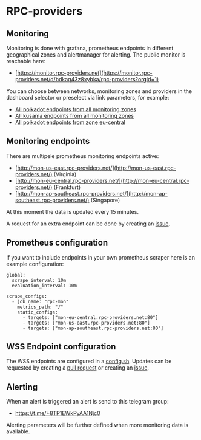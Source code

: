 # RPC-providers

## Monitoring
Monitoring is done with grafana, prometheus endpoints in different geographical zones and alertmanager for alerting. The public monitor is reachable here: 
* [https://monitor.rpc-providers.net](https://monitor.rpc-providers.net/d/bdkaq43z8xybka/rpc-providers?orgId=1)

You can choose between networks, monitoring zones and providers in the dashboard selector or preselect via link parameters, for example:
* [All polkadot endpoints from all monitoring zones](https://monitor.rpc-providers.net/d/bdkaq43z8xybka/rpc-providers?orgId=1&var-zone=All&var-network=polkadot&var-wss=All)
* [All kusama endpoints from all monitoring zones](https://monitor.rpc-providers.net/d/bdkaq43z8xybka/rpc-providers?orgId=1&var-zone=All&var-network=kusama&var-wss=All)
* [All polkadot endpoints from zone eu-central](https://monitor.rpc-providers.net/d/bdkaq43z8xybka/rpc-providers?orgId=1&var-zone=eu-central&var-network=polkadot&var-wss=All)

## Monitoring endpoints
There are multipele prometheus monitoring endpoints active:
* [http://mon-us-east.rpc-providers.net/](http://mon-us-east.rpc-providers.net/) (Virginia)
* [http://mon-eu-central.rpc-providers.net/](http://mon-eu-central.rpc-providers.net/) (Frankfurt)
* [http://mon-ap-southeast.rpc-providers.net/](http://mon-ap-southeast.rpc-providers.net/) (Singapore) 

At this moment the data is updated every 15 minutes. 

A request for an extra endpoint can be done by creating an [issue](https://github.com/rpc-providers/rpc-monitor/issues).

## Prometheus configuration
If you want to include endpoints in your own prometheus scraper here is an example configuration:

```
global:
  scrape_interval: 10m
  evaluation_interval: 10m

scrape_configs:
  - job_name: "rpc-mon"
    metrics_path: "/"
    static_configs:
      - targets: ["mon-eu-central.rpc-providers.net:80"]
      - targets: ["mon-us-east.rpc-providers.net:80"]
      - targets: ["mon-ap-southeast.rpc-providers.net:80"]
```

## WSS Endpoint configuration
The WSS endpoints are configured in a [config.sh](https://github.com/rpc-providers/rpc-monitor/blob/master/config.sh). Updates can be requested by creating a [pull request](https://github.com/rpc-providers/rpc-monitor/pulls) or creating an [issue](https://github.com/rpc-providers/rpc-monitor/issues).

## Alerting
When an alert is triggered an alert is send to this telegram group:
* https://t.me/+8TP1EWkPyAA1Njc0

Alerting parameters will be further defined when more monitoring data is available.
